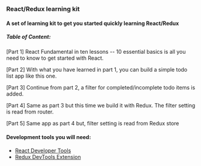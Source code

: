 

### React/Redux learning kit

#### A set of learning kit to get you started quickly learning React/Redux  

##### Table of Content: 

[Part 1]
 React Fundamental in ten lessons -- 10 essential basics is all you need to know to get started with React. 
 
[Part 2] 
With what you have learned in part 1, you can build a simple todo list app like this one.  
 
[Part 3]
Continue from part 2, a filter for completed/incomplete todo items is added. 
 
[Part 4]
Same as part 3 but this time we build it with Redux.  The filter setting is read from router.
 
[Part 5] 
Same app as part 4 but, filter setting is read from Redux store

  

#### Development tools you will need: 
 * [React Developer Tools](https://chrome.google.com/webstore/detail/react-developer-tools/fmkadmapgofadopljbjfkapdkoienihi)
 * [Redux DevTools Extension](http://extension.remotedev.io/)
